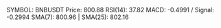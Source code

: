 SYMBOL: BNBUSDT
Price: 800.88
RSI(14): 37.82
MACD: -0.4991 / Signal: -0.2994
SMA(7): 800.96 | SMA(25): 802.16
